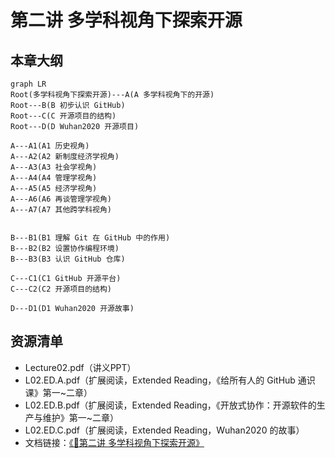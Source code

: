 # 第二讲 多学科视角下探索开源

## 本章大纲

~~~mermaid
graph LR
Root(多学科视角下探索开源)---A(A 多学科视角下的开源)
Root---B(B 初步认识 GitHub)
Root---C(C 开源项目的结构)
Root---D(D Wuhan2020 开源项目)

A---A1(A1 历史视角)
A---A2(A2 新制度经济学视角)
A---A3(A3 社会学视角)
A---A4(A4 管理学视角)
A---A5(A5 经济学视角)
A---A6(A6 再谈管理学视角)
A---A7(A7 其他跨学科视角)


B---B1(B1 理解 Git 在 GitHub 中的作用)
B---B2(B2 设置协作编程环境)
B---B3(B3 认识 GitHub 仓库)

C---C1(C1 GitHub 开源平台)
C---C2(C2 开源项目的结构)

D---D1(D1 Wuhan2020 开源故事)
~~~

## 资源清单
- Lecture02.pdf（讲义PPT）
- L02.ED.A.pdf（扩展阅读，Extended Reading，《给所有人的 GitHub 通识课》第一~二章）
- L02.ED.B.pdf（扩展阅读，Extended Reading，《开放式协作：开源软件的生产与维护》第一~二章）
- L02.ED.C.pdf（扩展阅读，Extended Reading，Wuhan2020 的故事）
- 文档链接：[《📘第二讲 多学科视角下探索开源》](https://xlab2017.yuque.com/staff-kbz9wp/ut3q7i/srg0qgd0zredraei?singleDoc#)
